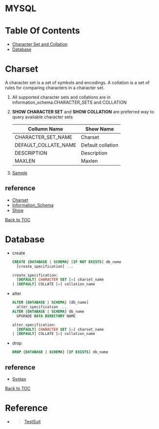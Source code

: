 
MYSQL
=====

Table Of Contents
=================

* [Character Set and Collation](#charset)
* [Database](#database)

Charset
=======

A character set is a set of symbols and encodings. A collation is a set of rules for comparing characters in a character set.

1. All supported character sets and collations are in information_schema.CHARACTER_SETS and COLLATION
2. **SHOW CHARACTER SET** and **SHOW COLLATION** are preferred way to query available character sets  

   |Collumn Name | Show Name|
   |------------ | ---------|
   |CHARACTER_SET_NAME  |Charset|
   |DEFAULT_COLLATE_NAME|Default collation|
   |DESCRIPTION         |Description|
   |MAXLEN              |Maxlen|

3. [Sample](r/charset.result)

reference
---------

* [Charset](https://dev.mysql.com/doc/refman/5.7/en/charset.html)
* [Information_Schema](https://dev.mysql.com/doc/refman/5.7/en/character-sets-table.html)
* [Show](https://dev.mysql.com/doc/refman/5.7/en/show-character-set.html)

[Back to TOC](#table-of-contents)

Database
========

* create

  ```sql
  CREATE {DATABASE | SCHEMA} [IF NOT EXISTS] db_name
    [create_specification] ...

  create_specification:
    [DEFAULT] CHARACTER SET [=] charset_name
  | [DEFAULT] COLLATE [=] collation_name
  ```

* alter

  ```sql
  ALTER {DATABASE | SCHEMA} [db_name]
    alter_specification ...
  ALTER {DATABASE | SCHEMA} db_name
    UPGRADE DATA DIRECTORY NAME

  alter_specification:
    [DEFAULT] CHARACTER SET [=] charset_name
  | [DEFAULT] COLLATE [=] collation_name
  ```

* drop

  ```sql
  DROP {DATABASE | SCHEMA} [IF EXISTS] db_name
  ```

reference
---------

* [Syntax](https://dev.mysql.com/doc/refman/5.7/en/create-database.html)

[Back to TOC](#table-of-contents)

Reference
=========

* >[TestSuit](https://dev.mysql.com/doc/dev/mysql-server/latest/PAGE_MYSQL_TEST_RUN.html)
